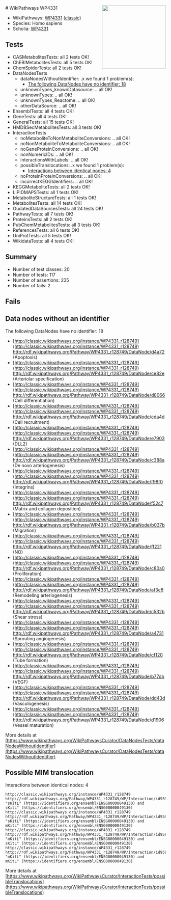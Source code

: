 <img style="float: right; width: 200px" src="https://upload.wikimedia.org/wikipedia/commons/thumb/8/83/Wplogo_with_text_500.png/640px-Wplogo_with_text_500.png" />
# WikiPathways WP4331

* WikiPathways: [WP4331](https://wikipathways.org/pathways/WP4331) ([classic](https://classic.wikipathways.org/instance/WP4331))
* Species: Homo sapiens
* Scholia: [WP4331](https://scholia.toolforge.org/wikipathways/WP4331)
## Tests
* CASMetabolitesTests: all 2 tests OK!
* ChEBIMetabolitesTests: all 5 tests OK!
* ChemSpiderTests: all 2 tests OK!
* DataNodesTests
    * dataNodesWithoutIdentifier: .x we found 1 problem(s):
        * [The following DataNodes have no identifier: 18](#8792c498)
    * unknownTypes_knownDatasource: .. all OK!
    * unknownTypes: .. all OK!
    * unknownTypes_Reactome: .. all OK!
    * otherDataSource: .. all OK!
* EnsemblTests: all 4 tests OK!
* GeneTests: all 4 tests OK!
* GeneralTests: all 15 tests OK!
* HMDBSecMetabolitesTests: all 3 tests OK!
* InteractionTests
    * noMetaboliteToNonMetaboliteConversions: .. all OK!
    * noNonMetaboliteToMetaboliteConversions: .. all OK!
    * noGeneProteinConversions: .. all OK!
    * nonNumericIDs: .. all OK!
    * interactionsWithLabels: .. all OK!
    * possibleTranslocations: .x we found 1 problem(s):
        * [Interactions between identical nodes: 4](#1c118209)
    * noProteinProteinConversions: .. all OK!
    * incorrectKEGGIdentifiers: .. all OK!
* KEGGMetaboliteTests: all 2 tests OK!
* LIPIDMAPSTests: all 1 tests OK!
* MetaboliteStructureTests: all 1 tests OK!
* MetabolitesTests: all 14 tests OK!
* OudatedDataSourcesTests: all 24 tests OK!
* PathwayTests: all 7 tests OK!
* ProteinsTests: all 2 tests OK!
* PubChemMetabolitesTests: all 3 tests OK!
* ReferencesTests: all 6 tests OK!
* UniProtTests: all 5 tests OK!
* WikidataTests: all 4 tests OK!


## Summary

* Number of test classes: 20
* Number of tests: 117
* Number of assertions: 235
* Number of fails: 2

## Fails

<a name="8792c498" />

## Data nodes without an identifier

The following DataNodes have no identifier: 18

* [http://classic.wikipathways.org/instance/WP4331_r128749](http://classic.wikipathways.org/instance/WP4331_r128749) http://rdf.wikipathways.org/Pathway/WP4331_r128749/DataNode/d4a72 (Apoptosis)
* [http://classic.wikipathways.org/instance/WP4331_r128749](http://classic.wikipathways.org/instance/WP4331_r128749) http://rdf.wikipathways.org/Pathway/WP4331_r128749/DataNode/ce82e (Arteriolar specification)
* [http://classic.wikipathways.org/instance/WP4331_r128749](http://classic.wikipathways.org/instance/WP4331_r128749) http://rdf.wikipathways.org/Pathway/WP4331_r128749/DataNode/d8066 (Cell differentiation)
* [http://classic.wikipathways.org/instance/WP4331_r128749](http://classic.wikipathways.org/instance/WP4331_r128749) http://rdf.wikipathways.org/Pathway/WP4331_r128749/DataNode/cda4d (Cell recruitment)
* [http://classic.wikipathways.org/instance/WP4331_r128749](http://classic.wikipathways.org/instance/WP4331_r128749) http://rdf.wikipathways.org/Pathway/WP4331_r128749/DataNode/e7903 (DLL2)
* [http://classic.wikipathways.org/instance/WP4331_r128749](http://classic.wikipathways.org/instance/WP4331_r128749) http://rdf.wikipathways.org/Pathway/WP4331_r128749/DataNode/c388a (De novo arteriogenesis)
* [http://classic.wikipathways.org/instance/WP4331_r128749](http://classic.wikipathways.org/instance/WP4331_r128749) http://rdf.wikipathways.org/Pathway/WP4331_r128749/DataNode/f98f0 (Integrins)
* [http://classic.wikipathways.org/instance/WP4331_r128749](http://classic.wikipathways.org/instance/WP4331_r128749) http://rdf.wikipathways.org/Pathway/WP4331_r128749/DataNode/f52c7 (Matrix and 
collagen
deposition)
* [http://classic.wikipathways.org/instance/WP4331_r128749](http://classic.wikipathways.org/instance/WP4331_r128749) http://rdf.wikipathways.org/Pathway/WP4331_r128749/DataNode/b037b (Migration)
* [http://classic.wikipathways.org/instance/WP4331_r128749](http://classic.wikipathways.org/instance/WP4331_r128749) http://rdf.wikipathways.org/Pathway/WP4331_r128749/DataNode/ff221 (NO)
* [http://classic.wikipathways.org/instance/WP4331_r128749](http://classic.wikipathways.org/instance/WP4331_r128749) http://rdf.wikipathways.org/Pathway/WP4331_r128749/DataNode/c80a0 (Proliferation)
* [http://classic.wikipathways.org/instance/WP4331_r128749](http://classic.wikipathways.org/instance/WP4331_r128749) http://rdf.wikipathways.org/Pathway/WP4331_r128749/DataNode/af3e8 (Remodeling arteriogenesis)
* [http://classic.wikipathways.org/instance/WP4331_r128749](http://classic.wikipathways.org/instance/WP4331_r128749) http://rdf.wikipathways.org/Pathway/WP4331_r128749/DataNode/c532b (Shear stress)
* [http://classic.wikipathways.org/instance/WP4331_r128749](http://classic.wikipathways.org/instance/WP4331_r128749) http://rdf.wikipathways.org/Pathway/WP4331_r128749/DataNode/a4731 (Sprouting angiogenesis)
* [http://classic.wikipathways.org/instance/WP4331_r128749](http://classic.wikipathways.org/instance/WP4331_r128749) http://rdf.wikipathways.org/Pathway/WP4331_r128749/DataNode/cf120 (Tube formation)
* [http://classic.wikipathways.org/instance/WP4331_r128749](http://classic.wikipathways.org/instance/WP4331_r128749) http://rdf.wikipathways.org/Pathway/WP4331_r128749/DataNode/b77db (VEGF)
* [http://classic.wikipathways.org/instance/WP4331_r128749](http://classic.wikipathways.org/instance/WP4331_r128749) http://rdf.wikipathways.org/Pathway/WP4331_r128749/DataNode/dd43d (Vasculogenesis)
* [http://classic.wikipathways.org/instance/WP4331_r128749](http://classic.wikipathways.org/instance/WP4331_r128749) http://rdf.wikipathways.org/Pathway/WP4331_r128749/DataNode/d1906 (Vessel maturation)


More details at [https://www.wikipathways.org/WikiPathwaysCurator/DataNodesTests/dataNodesWithoutIdentifier](https://www.wikipathways.org/WikiPathwaysCurator/DataNodesTests/dataNodesWithoutIdentifier)

<a name="1c118209" />

## Possible MIM translocation

Interactions between identical nodes: 4
```
http://classic.wikipathways.org/instance/WP4331_r128749 http://rdf.wikipathways.org/Pathway/WP4331_r128749/WP/Interaction/id959f9a3b "sKitL" (https://identifiers.org/ensembl/ENSG00000049130) and 
sKitL" (https://identifiers.org/ensembl/ENSG00000049130)
http://classic.wikipathways.org/instance/WP4331_r128749 http://rdf.wikipathways.org/Pathway/WP4331_r128749/WP/Interaction/id959f9a3b "sKitL" (https://identifiers.org/ensembl/ENSG00000049130) and 
mKitL" (https://identifiers.org/ensembl/ENSG00000049130)
http://classic.wikipathways.org/instance/WP4331_r128749 http://rdf.wikipathways.org/Pathway/WP4331_r128749/WP/Interaction/id959f9a3b "mKitL" (https://identifiers.org/ensembl/ENSG00000049130) and 
sKitL" (https://identifiers.org/ensembl/ENSG00000049130)
http://classic.wikipathways.org/instance/WP4331_r128749 http://rdf.wikipathways.org/Pathway/WP4331_r128749/WP/Interaction/id959f9a3b "mKitL" (https://identifiers.org/ensembl/ENSG00000049130) and 
mKitL" (https://identifiers.org/ensembl/ENSG00000049130)
```

More details at [https://www.wikipathways.org/WikiPathwaysCurator/InteractionTests/possibleTranslocations](https://www.wikipathways.org/WikiPathwaysCurator/InteractionTests/possibleTranslocations)

